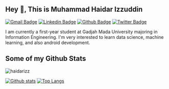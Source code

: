 ## Hey 👋, This is Muhammad Haidar Izzuddin
[![Gmail Badge](https://img.shields.io/badge/-mhibyl@gmail.com-c14438?style=flat&logo=Gmail&logoColor=white&link=mailto:mhibyl@gmail.com)](mailto:mhibyl@gmail.com) 
[![Linkedin Badge](https://img.shields.io/badge/-haidarizzuddin-0072b1?style=flat&logo=Linkedin&logoColor=white&link=https://www.linkedin.com/in/haidarizzuddin/)](https://www.linkedin.com/in/haidarizzuddin/) [![Github Badge](https://img.shields.io/badge/-haidarizz-grey?style=flat&logo=github&logoColor=white&link=https://github.com/haidarizz/)](https://www.github.com/haidarizz/) [![Twitter Badge](https://img.shields.io/badge/-haidarizz-00acee?style=flat&logo=twitter&logoColor=white&link=https://twitter.com/haidarizz/)](https://www.twitter.com/haidarizz/) <p align='left'>I am currently a first-year student at Gadjah Mada University majoring in Information Engineering. I'm very interested to learn data science, machine learning, and also android development.</p>
## Some of my Github Stats
<p align=left> <img src=https://komarev.com/ghpvc/?username=haidarizz alt=haidarizz /> </p>

[![Github stats](https://github-readme-stats.vercel.app/api?username=haidarizz&show_icons=true&include_all_commits=true)](https://github.com/haidarizz/github-readme-stats)
[![Top Langs](https://github-readme-stats.vercel.app/api/top-langs/?username=haidarizz&layout=compact)](https://github.com/haidarizz/github-readme-stats)
